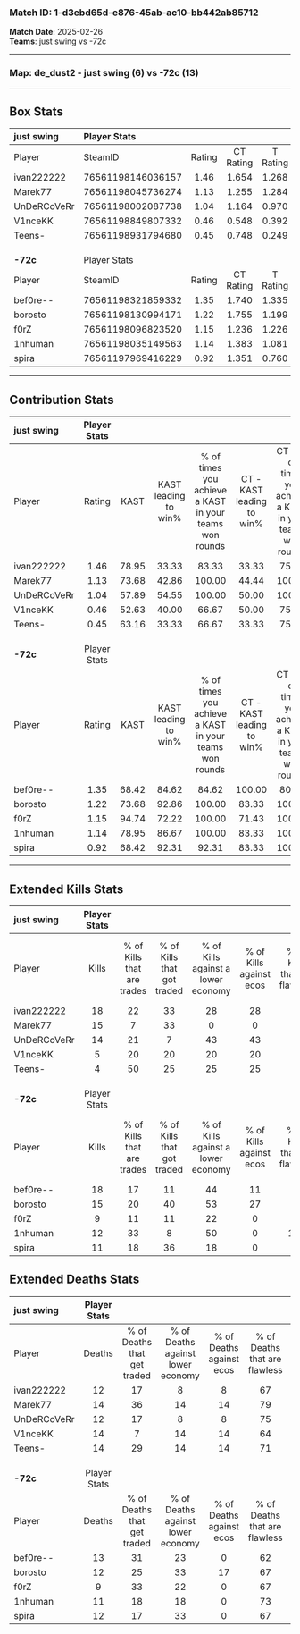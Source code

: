 ### Match ID: 1-d3ebd65d-e876-45ab-ac10-bb442ab85712  
**Match Date**: 2025-02-26  
**Teams**: just swing vs -72c  

---  

### **Map**: de_dust2 - just swing (6) vs -72c (13)  
---  

## Box Stats  

| **just swing** | Player Stats      |        |           |          |       |       |       |         |        |      |     |
| :- | :- | :-: | :-: | :-: | :-: | :-: | :-: | :-: | :-: | :-: | :-: |
| Player         | SteamID           | Rating | CT Rating | T Rating | KAST  |  ADR  | Kills | Assists | Deaths | K/D  | HS% |
| ivan222222     | 76561198146036157 |  1.46  |   1.654   |  1.268   | 78.95 | 100.0 |  18   |    3    |   12   | 1.50 | 44  |
| Marek77        | 76561198045736274 |  1.13  |   1.255   |  1.284   | 73.68 | 72.3  |  15   |    1    |   14   | 1.07 | 40  |
| UnDeRCoVeRr    | 76561198002087738 |  1.04  |   1.164   |  0.970   | 57.89 | 77.1  |  14   |    1    |   12   | 1.17 | 42  |
| V1nceKK        | 76561198849807332 |  0.46  |   0.548   |  0.392   | 52.63 | 50.4  |   5   |    4    |   14   | 0.36 | 40  |
| Teens-         | 76561198931794680 |  0.45  |   0.748   |  0.249   | 63.16 | 35.7  |   4   |    5    |   14   | 0.29 | 50  |
|                |                   |        |           |          |       |       |       |         |        |      |     |
|                |                   |        |           |          |       |       |       |         |        |      |     |
|                |                   |        |           |          |       |       |       |         |        |      |     |
| **-72c**       | Player Stats      |        |           |          |       |       |       |         |        |      |     |
| Player         | SteamID           | Rating | CT Rating | T Rating | KAST  |  ADR  | Kills | Assists | Deaths | K/D  | HS% |
| bef0re--       | 76561198321859332 |  1.35  |   1.740   |  1.335   | 68.42 | 99.5  |  18   |    4    |   13   | 1.38 | 72  |
| borosto        | 76561198130994171 |  1.22  |   1.755   |  1.199   | 73.68 | 81.3  |  15   |    3    |   12   | 1.25 | 86  |
| f0rZ           | 76561198096823520 |  1.15  |   1.236   |  1.226   | 94.74 | 62.1  |   9   |    7    |   9    | 1.00 | 33  |
| 1nhuman        | 76561198035149563 |  1.14  |   1.383   |  1.081   | 78.95 | 71.7  |  12   |    6    |   11   | 1.09 | 75  |
| spira          | 76561197969416229 |  0.92  |   1.351   |  0.760   | 68.42 | 58.3  |  11   |    2    |   12   | 0.92 | 45  |
---  

## Contribution Stats  

| **just swing** | Player Stats |       |                      |                                                        |                           |                                                             |                          |                                                            |
| :- | :-: | :-: | :-: | :-: | :-: | :-: | :-: | :-: |
| Player         |    Rating    | KAST  | KAST leading to win% | % of times you achieve a KAST in your teams won rounds | CT - KAST leading to win% | CT - % of times you achieve a KAST in your teams won rounds | T - KAST leading to win% | T - % of times you achieve a KAST in your teams won rounds |
| ivan222222     |     1.46     | 78.95 |        33.33         |                         83.33                          |           33.33           |                            75.00                            |          33.33           |                           100.00                           |
| Marek77        |     1.13     | 73.68 |        42.86         |                         100.00                         |           44.44           |                           100.00                            |          40.00           |                           100.00                           |
| UnDeRCoVeRr    |     1.04     | 57.89 |        54.55         |                         100.00                         |           50.00           |                           100.00                            |          66.67           |                           100.00                           |
| V1nceKK        |     0.46     | 52.63 |        40.00         |                         66.67                          |           50.00           |                            75.00                            |          25.00           |                           50.00                            |
| Teens-         |     0.45     | 63.16 |        33.33         |                         66.67                          |           33.33           |                            75.00                            |          33.33           |                           50.00                            |
|                |              |       |                      |                                                        |                           |                                                             |                          |                                                            |
|                |              |       |                      |                                                        |                           |                                                             |                          |                                                            |
|                |              |       |                      |                                                        |                           |                                                             |                          |                                                            |
| **-72c**       | Player Stats |       |                      |                                                        |                           |                                                             |                          |                                                            |
| Player         |    Rating    | KAST  | KAST leading to win% | % of times you achieve a KAST in your teams won rounds | CT - KAST leading to win% | CT - % of times you achieve a KAST in your teams won rounds | T - KAST leading to win% | T - % of times you achieve a KAST in your teams won rounds |
| bef0re--       |     1.35     | 68.42 |        84.62         |                         84.62                          |          100.00           |                            80.00                            |          77.78           |                           87.50                            |
| borosto        |     1.22     | 73.68 |        92.86         |                         100.00                         |           83.33           |                           100.00                            |          100.00          |                           100.00                           |
| f0rZ           |     1.15     | 94.74 |        72.22         |                         100.00                         |           71.43           |                           100.00                            |          72.73           |                           100.00                           |
| 1nhuman        |     1.14     | 78.95 |        86.67         |                         100.00                         |           83.33           |                           100.00                            |          88.89           |                           100.00                           |
| spira          |     0.92     | 68.42 |        92.31         |                         92.31                          |           83.33           |                           100.00                            |          100.00          |                           87.50                            |
---  

## Extended Kills Stats  

| **just swing** | Player Stats |                            |                            |                                    |                         |                              |                                 |                                       |                    |           |
| :- | :-: | :-: | :-: | :-: | :-: | :-: | :-: | :-: | :-: | :-: |
| Player         |    Kills     | % of Kills that are trades | % of Kills that got traded | % of Kills against a lower economy | % of Kills against ecos | % of Kills that are flawless | % of Kills that are close duels | % of Kills that are assisted by flash | Pistol Round Kills | AWP Kills |
| ivan222222     |      18      |             22             |             33             |                 28                 |           28            |              67              |                6                |                   0                   |         2          |     0     |
| Marek77        |      15      |             7              |             33             |                 0                  |            0            |              60              |                7                |                   0                   |         4          |     0     |
| UnDeRCoVeRr    |      14      |             21             |             7              |                 43                 |           43            |              86              |                0                |                   7                   |         3          |     0     |
| V1nceKK        |      5       |             20             |             20             |                 20                 |           20            |              20              |                0                |                   0                   |         1          |     0     |
| Teens-         |      4       |             50             |             25             |                 25                 |           25            |              75              |                0                |                   0                   |         0          |     0     |
|                |              |                            |                            |                                    |                         |                              |                                 |                                       |                    |           |
|                |              |                            |                            |                                    |                         |                              |                                 |                                       |                    |           |
|                |              |                            |                            |                                    |                         |                              |                                 |                                       |                    |           |
| **-72c**       | Player Stats |                            |                            |                                    |                         |                              |                                 |                                       |                    |           |
| Player         |    Kills     | % of Kills that are trades | % of Kills that got traded | % of Kills against a lower economy | % of Kills against ecos | % of Kills that are flawless | % of Kills that are close duels | % of Kills that are assisted by flash | Pistol Round Kills | AWP Kills |
| bef0re--       |      18      |             17             |             11             |                 44                 |           11            |              78              |                0                |                  11                   |         1          |     0     |
| borosto        |      15      |             20             |             40             |                 53                 |           27            |              53              |               13                |                   7                   |         0          |     0     |
| f0rZ           |      9       |             11             |             11             |                 22                 |            0            |              67              |                0                |                   0                   |         0          |     6     |
| 1nhuman        |      12      |             33             |             8              |                 50                 |            0            |             100              |                0                |                   8                   |         1          |     0     |
| spira          |      11      |             18             |             36             |                 18                 |            0            |              73              |                9                |                   9                   |         0          |     0     |
## Extended Deaths Stats  

| **just swing** | Player Stats |                             |                                   |                          |                               |                            |                           |               |
| :- | :-: | :-: | :-: | :-: | :-: | :-: | :-: | :-: |
| Player         |    Deaths    | % of Deaths that get traded | % of Deaths against lower economy | % of Deaths against ecos | % of Deaths that are flawless | % of Deaths that are close | % of Deaths while blinded | Deaths to AWP |
| ivan222222     |      12      |             17              |                 8                 |            8             |              67               |             0              |             0             |       2       |
| Marek77        |      14      |             36              |                14                 |            14            |              79               |             7              |             0             |       1       |
| UnDeRCoVeRr    |      12      |             17              |                 8                 |            8             |              75               |             0              |            17             |       0       |
| V1nceKK        |      14      |              7              |                14                 |            14            |              64               |             7              |            21             |       0       |
| Teens-         |      14      |             29              |                14                 |            14            |              71               |             7              |             0             |       3       |
|                |              |                             |                                   |                          |                               |                            |                           |               |
|                |              |                             |                                   |                          |                               |                            |                           |               |
|                |              |                             |                                   |                          |                               |                            |                           |               |
| **-72c**       | Player Stats |                             |                                   |                          |                               |                            |                           |               |
| Player         |    Deaths    | % of Deaths that get traded | % of Deaths against lower economy | % of Deaths against ecos | % of Deaths that are flawless | % of Deaths that are close | % of Deaths while blinded | Deaths to AWP |
| bef0re--       |      13      |             31              |                23                 |            0             |              62               |             8              |             0             |       0       |
| borosto        |      12      |             25              |                33                 |            17            |              67               |             8              |             0             |       0       |
| f0rZ           |      9       |             33              |                22                 |            0             |              67               |             0              |             0             |       0       |
| 1nhuman        |      11      |             18              |                18                 |            0             |              73               |             0              |             9             |       0       |
| spira          |      12      |             17              |                33                 |            0             |              67               |             0              |             0             |       0       |
